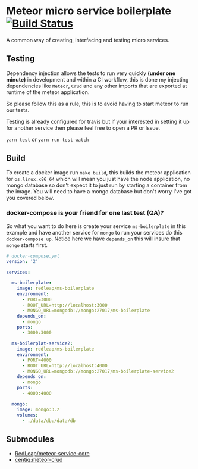# Meteor micro service boilerplate [![Build Status](https://travis-ci.org/RedLeap/meteor-service-boilerplate.svg?branch=master)](https://travis-ci.org/RedLeap/meteor-service-boilerplate)

A common way of creating, interfacing and testing micro services.

## Testing
Dependency injection allows the tests to run very quickly **(under one minute)**
in development and within a CI workflow, this is done my injecting dependencies
like `Meteor`, `Crud` and any other imports that are exported at runtime of the
meteor application.

 So please follow this as a rule, this is to avoid having to start meteor to run
 our tests.

Testing is already configured for travis but if your interested in setting it
up for another service then please feel free to open a PR or Issue.

`yarn test` or `yarn run test-watch`

## Build
To create a docker image run `make build`, this builds the meteor
application for `os.linux.x86_64` which will mean you just have the node application,
no mongo database so don't expect it to just run by starting a container from the
image. You will need to have a mongo database but don't worry I've got you covered
below.

### docker-compose is your friend for one last test (QA)?

So what you want to do here is create your service `ms-boilerplate` in this example
and have another service for `mongo` to run your services do this `docker-compose up`.
Notice here we have `depends_on` this will insure that `mongo` starts first.

```yaml
# docker-compose.yml
version: '2'

services:

  ms-boilerplate:
    image: redleap/ms-boilerplate
    environment:
      - PORT=3000
      - ROOT_URL=http://localhost:3000
      - MONGO_URL=mongodb://mongo:27017/ms-boilerplate
    depends_on:
      - mongo
    ports:
      - 3000:3000

  ms-boilerplat-service2:
    image: redleap/ms-boilerplate
    environment:
      - PORT=4000
      - ROOT_URL=http://localhost:4000
      - MONGO_URL=mongodb://mongo:27017/ms-boilerplate-service2
    depends_on:
      - mongo
    ports:
      - 4000:4000

  mongo:
    image: mongo:3.2
    volumes:
      - ./data/db:/data/db

```

## Submodules
 - [RedLeap/meteor-service-core](https://github.com/RedLeap/meteor-service-core)
 - [centiq:meteor-crud](https://github.com/Centiq/meteor-crud)
